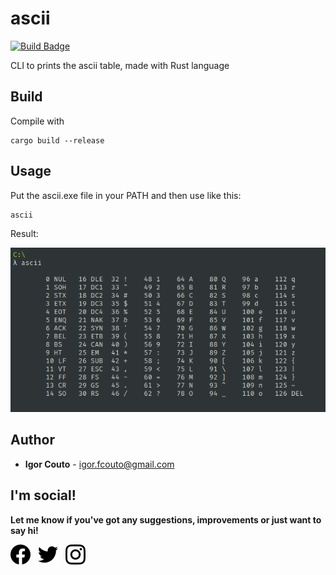 # ascii

[![Build Badge](https://github.com/igor-couto/myrepo/actions/workflows/build.yml/badge.svg)](https://github.com/igor-couto/myrepo/actions/workflows/build.yml)

CLI to prints the ascii table, made with Rust language

## Build

Compile with
```
cargo build --release
```

## Usage

Put the ascii.exe file in your PATH and then use like this:

```
ascii
```

Result:

![](https://github.com/igor-couto/images/blob/main/rust_ascii/screenshot.png)


## Author

- **Igor Couto** - [igor.fcouto@gmail.com](mailto:igor.fcouto@gmail.com)

## I'm social!

**Let me know if you've got any suggestions, improvements or just want to say hi!**

<a href="https://www.facebook.com/igor.couto/" target="_blank"><img height="32" width="32" src="https://raw.githubusercontent.com/igor-couto/images/main/social-icons/facebook.svg" /></a> &nbsp;&nbsp;<a href="https://twitter.com/igr_couto" target="_blank"><img height="32" width="32" src="https://raw.githubusercontent.com/igor-couto/images/main/social-icons/twitter.svg" /></a> &nbsp;&nbsp;<a href="https://www.instagram.com/igor.fcouto/" target="_blank"><img height="32" width="32" src="https://raw.githubusercontent.com/igor-couto/images/main/social-icons/instagram.svg" /></a>
